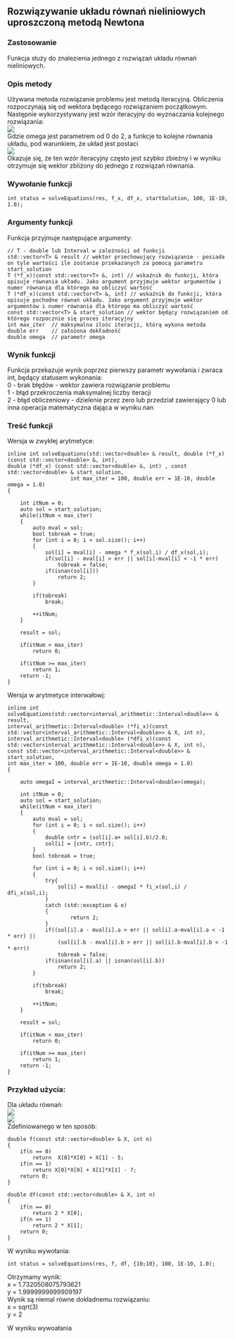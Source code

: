 ## Rozwiązywanie układu równań nieliniowych uproszczoną metodą Newtona

### Zastosowanie
Funkcja służy do znalezienia jednego z rozwiązań układu równań nieliniowych.

### Opis metody
Używana metoda rozwiązanie problemu jest metodą iteracyjną. Obliczenia rozpoczynają się od wektora będącego rozwiązaniem początkowym. Następnie wykorzystywany jest wzór iteracyjny do wyznaczania kolejnego rozwiązania:<br />
<img src="https://latex.codecogs.com/gif.latex?x_{ij+1}=x_{ij}-\omega{f_{i}}(\mathbf{X})/\frac{\partial{f_i(\mathbf{X})}}{\partial{x_{i}}}" /><br />
Gdzie omega jest parametrem od 0 do 2, a funkcje to kolejne równania układu, pod warunkiem, że układ jest postaci<br /> <img src="https://latex.codecogs.com/gif.latex?f(\mathbf{X})=0" /><br />
Okazuje się, że ten wzór iteracyjny często jest szybko zbieżny i w wyniku otrzymuje się wektor zbliżony do jednego z rozwiązań równania.

### Wywołanie funkcji
```
int status = solveEquations(res, f_x, df_x, startSolution, 100, 1E-10, 1.0);
```

### Argumenty funkcji
Funkcja przyjmuje następujące argumenty:
```
// T - double lub Interval w zależności od funkcji
std::vector<T> & result // wektor przechowujący rozwiązanie - posiada on tyle wartości ile zostanie przekazanych za pomocą parametru start_solution
T (*f_x)(const std::vector<T> &, int) // wskaźnik do funkcji, która opisuje równania układu. Jako argument przyjmuje wektor argumentów i numer równania dla którego ma obliczyć wartość
T (*df_x)(const std::vector<T> &, int) // wskaźnik do funkcji, która opisuje pochodne równań układu. Jako argument przyjmuje wektor argumentów i numer równania dla którego ma obliczyć wartość
const std::vector<T> & start_solution // wektor będący rozwiązaniem od którego rozpocznie się proces iteracyjny
int max_iter  // maksymalna ilośc iteracji, którą wykona metoda
double err    // założona dokładność
double omega  // parametr omega
```
### Wynik funkcji
Funkcja przekazuje wynik poprzez pierwszy parametr wywołania i zwraca int, będący statusem wykonania:<br />
0 - brak błędów - wektor zawiera rozwiązanie problemu<br />
1 - błąd przekroczenia maksymalnej liczby iteracji<br />
2 - błąd obliczeniowy - dzielenie przez zero lub przedział zawierający 0 lub inna operacja matematyczna dająca w wyniku nan

### Treść funkcji

Wersja w zwykłej arytmetyce:

```
inline int solveEquations(std::vector<double> & result, double (*f_x) (const std::vector<double> &, int), 
double (*df_x) (const std::vector<double> &, int) , const std::vector<double> & start_solution, 
                    int max_iter = 100, double err = 1E-10, double omega = 1.0)
{

    int itNum = 0;
    auto sol = start_solution;
    while(itNum < max_iter)
    {
        auto mval = sol;
        bool tobreak = true;
        for (int i = 0; i < sol.size(); i++)
        {
            sol[i] = mval[i] - omega * f_x(sol,i) / df_x(sol,i); 
            if(sol[i] - mval[i] > err || sol[i]-mval[i] < -1 * err)
                tobreak = false;
            if(isnan(sol[i]))
                return 2;
        }

        if(tobreak)
            break;

        ++itNum;
    }

    result = sol;

    if(itNum < max_iter)
        return 0;

    if(itNum >= max_iter)
        return 1;  
    return -1;
}
```
Wersja w arytmetyce interwałowj:
```
inline int solveEquations(std::vector<interval_arithmetic::Interval<double>> & result, 
interval_arithmetic::Interval<double> (*fi_x)(const std::vector<interval_arithmetic::Interval<double>> & X, int n),
interval_arithmetic::Interval<double> (*dfi_x)(const std::vector<interval_arithmetic::Interval<double>> & X, int n), 
const std::vector<interval_arithmetic::Interval<double>> & start_solution, 
int max_iter = 100, double err = 1E-10, double omega = 1.0)
{

    auto omegaI = interval_arithmetic::Interval<double>(omega);

    int itNum = 0;
    auto sol = start_solution;
    while(itNum < max_iter)
    { 
        auto mval = sol;
        for (int i = 0; i < sol.size(); i++)
        {
            double cntr = (sol[i].a+ sol[i].b)/2.0;
            sol[i] = {cntr, cntr};
        }
        bool tobreak = true;     

        for (int i = 0; i < sol.size(); i++)
        {
            try{
                sol[i] = mval[i] - omegaI * fi_x(sol,i) / dfi_x(sol,i); 
            }
            catch (std::exception & e)
            {
                    return 2;            
            }
            if((sol[i].a - mval[i].a > err || sol[i].a-mval[i].a < -1 * err) ||
                (sol[i].b - mval[i].b > err || sol[i].b-mval[i].b < -1 * err))
                tobreak = false;
            if(isnan(sol[i].a) || isnan(sol[i].b))
                return 2;
        }

        if(tobreak)
            break;

        ++itNum;
    }

    result = sol;

    if(itNum < max_iter)
        return 0;

    if(itNum >= max_iter)
        return 1;
    return -1;
}
```

### Przykład użycia:

Dla układu równań: <br />
<img src="https://latex.codecogs.com/gif.latex?x^2+y-5=0" /><br />
<img src="https://latex.codecogs.com/gif.latex?x^2+y^2-7=0" /><br />
Zdefiniowanego w ten sposób:
```
double f(const std::vector<double> & X, int n)
{
    if(n == 0)
        return  X[0]*X[0] + X[1] - 5;
    if(n == 1)
        return X[0]*X[0] + X[1]*X[1] - 7;
    return 0;
}

double df(const std::vector<double> & X, int n)
{
    if(n == 0)
        return 2 * X[0];
    if(n == 1)
        return 2 * X[1];
    return 0;
}
```

W wyniku wywołania:
```
int status = solveEquations(res, f, df, {10;10}, 100, 1E-10, 1.0);
```
Otrzymamy wynik:<br />
x = 1.7320508075793621<br />
y = 1.9999999999909197<br />
Wynik są niemal równe dokładnemu rozwiązaniu:<br />
x = sqrt(3)<br />
y = 2<br />

W wyniku wywoałania

